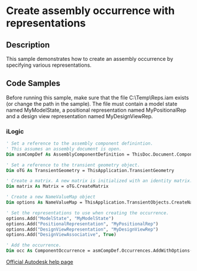 # Create assembly occurrence with representations

## Description
This sample demonstrates how to create an assembly occurrence by specifying various representations.

## Code Samples 
Before running this sample, make sure that the file C:\Temp\Reps.iam exists (or change the path in the sample). The file must contain a model state named MyModelState, a positional representation named MyPositionalRep and a design view representation named MyDesignViewRep.

### iLogic
```vb
' Set a reference to the assembly component definintion.
' This assumes an assembly document is open.
Dim asmCompDef As AssemblyComponentDefinition = ThisDoc.Document.ComponentDefinition

' Set a reference to the transient geometry object.
Dim oTG As TransientGeometry = ThisApplication.TransientGeometry

' Create a matrix. A new matrix is initialized with an identity matrix.
Dim matrix As Matrix = oTG.CreateMatrix

' Create a new NameValueMap object
Dim options As NameValueMap = ThisApplication.TransientObjects.CreateNameValueMap

' Set the representations to use when creating the occurrence.
options.Add("ModelState", "MyModelState")
options.Add("PositionalRepresentation", "MyPositionalRep")
options.Add("DesignViewRepresentation", "MyDesignViewRep")
options.Add("DesignViewAssociative", True)

' Add the occurrence.
Dim occ As ComponentOccurrence = asmCompDef.Occurrences.AddWithOptions("C:\Temp\Reps.iam", matrix, options)
```
[Official Autodesk help page](https://help.autodesk.com/view/INVNTOR/2025/ENU/?guid=OccurrenceAddWithOptions_Sample)